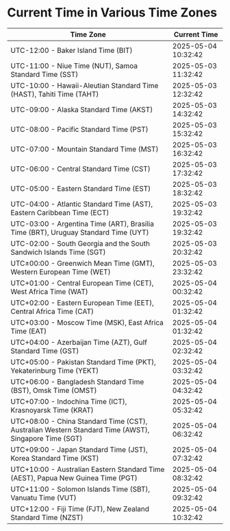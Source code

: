 # Current Time in Various Time Zones

| Time Zone | Current Time |
|-----------|--------------|
| UTC-12:00 - Baker Island Time (BIT) | 2025-05-04 10:32:42 |
| UTC-11:00 - Niue Time (NUT), Samoa Standard Time (SST) | 2025-05-03 11:32:42 |
| UTC-10:00 - Hawaii-Aleutian Standard Time (HAST), Tahiti Time (TAHT) | 2025-05-03 12:32:42 |
| UTC-09:00 - Alaska Standard Time (AKST) | 2025-05-03 14:32:42 |
| UTC-08:00 - Pacific Standard Time (PST) | 2025-05-03 15:32:42 |
| UTC-07:00 - Mountain Standard Time (MST) | 2025-05-03 16:32:42 |
| UTC-06:00 - Central Standard Time (CST) | 2025-05-03 17:32:42 |
| UTC-05:00 - Eastern Standard Time (EST) | 2025-05-03 18:32:42 |
| UTC-04:00 - Atlantic Standard Time (AST), Eastern Caribbean Time (ECT) | 2025-05-03 19:32:42 |
| UTC-03:00 - Argentina Time (ART), Brasília Time (BRT), Uruguay Standard Time (UYT) | 2025-05-03 19:32:42 |
| UTC-02:00 - South Georgia and the South Sandwich Islands Time (SGT) | 2025-05-03 20:32:42 |
| UTC±00:00 - Greenwich Mean Time (GMT), Western European Time (WET) | 2025-05-03 23:32:42 |
| UTC+01:00 - Central European Time (CET), West Africa Time (WAT) | 2025-05-04 00:32:42 |
| UTC+02:00 - Eastern European Time (EET), Central Africa Time (CAT) | 2025-05-04 01:32:42 |
| UTC+03:00 - Moscow Time (MSK), East Africa Time (EAT) | 2025-05-04 01:32:42 |
| UTC+04:00 - Azerbaijan Time (AZT), Gulf Standard Time (GST) | 2025-05-04 02:32:42 |
| UTC+05:00 - Pakistan Standard Time (PKT), Yekaterinburg Time (YEKT) | 2025-05-04 03:32:42 |
| UTC+06:00 - Bangladesh Standard Time (BST), Omsk Time (OMST) | 2025-05-04 04:32:42 |
| UTC+07:00 - Indochina Time (ICT), Krasnoyarsk Time (KRAT) | 2025-05-04 05:32:42 |
| UTC+08:00 - China Standard Time (CST), Australian Western Standard Time (AWST), Singapore Time (SGT) | 2025-05-04 06:32:42 |
| UTC+09:00 - Japan Standard Time (JST), Korea Standard Time (KST) | 2025-05-04 07:32:42 |
| UTC+10:00 - Australian Eastern Standard Time (AEST), Papua New Guinea Time (PGT) | 2025-05-04 08:32:42 |
| UTC+11:00 - Solomon Islands Time (SBT), Vanuatu Time (VUT) | 2025-05-04 09:32:42 |
| UTC+12:00 - Fiji Time (FJT), New Zealand Standard Time (NZST) | 2025-05-04 10:32:42 |
